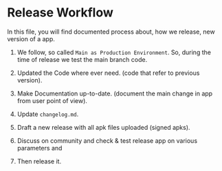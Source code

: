 # Release Workflow

In this file, you will find documented process about, how we release, new version of a app.

1. We follow, so called `Main as Production Environment`. So, during the time of release we test the main branch code.

2. Updated the Code where ever need. (code that refer to previous version).

3. Make Documentation up-to-date. (document the main change in app from user point of view).

4. Update `changelog.md`.

5. Draft a new release with all apk files uploaded (signed apks).

6. Discuss on community and check & test release app on various parameters and

7. Then release it.
